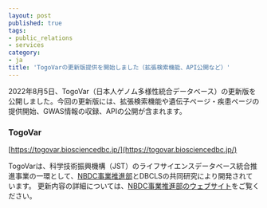 ```yaml
---
layout: post
published: true
tags:
- public_relations
- services
category:
- ja
title: 'TogoVarの更新版提供を開始しました（拡張検索機能、API公開など）'
---
```

2022年8月5日、TogoVar（日本人ゲノム多様性統合データベース）の更新版を公開しました。今回の更新版には、拡張検索機能や遺伝子ページ・疾患ページの提供開始、GWAS情報の収録、APIの公開が含まれます。

### TogoVar
[https://togovar.biosciencedbc.jp/](https://togovar.biosciencedbc.jp/)


TogoVarは、科学技術振興機構（JST）のライフサイエンスデータベース統合推進事業の一環として、[NBDC事業推進部](https://biosciencedbc.jp/)とDBCLSの共同研究により開発されています。 
更新内容の詳細については、[NBDC事業推進部のウェブサイト](https://biosciencedbc.jp/news/20220823-01.html)をご覧ください。
